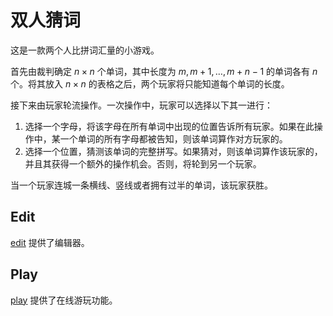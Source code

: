 # 双人猜词

这是一款两个人比拼词汇量的小游戏。

首先由裁判确定 $n \times n$ 个单词，其中长度为 $m, m + 1, \dots, m + n - 1$ 的单词各有 $n$ 个。将其放入 $n \times n$ 的表格之后，两个玩家将只能知道每个单词的长度。

接下来由玩家轮流操作。一次操作中，玩家可以选择以下其一进行：

1. 选择一个字母，将该字母在所有单词中出现的位置告诉所有玩家。如果在此操作中，某一个单词的所有字母都被告知，则该单词算作对方玩家的。
2. 选择一个位置，猜测该单词的完整拼写。如果猜对，则该单词算作该玩家的，并且其获得一个额外的操作机会。否则，将轮到另一个玩家。

当一个玩家连城一条横线、竖线或者拥有过半的单词，该玩家获胜。

## Edit

[edit](https://felixyu2021202.github.io/duelWeb/edit.html) 提供了编辑器。

## Play

[play](https://felixyu2021202.github.io/duelWeb/play.html) 提供了在线游玩功能。
